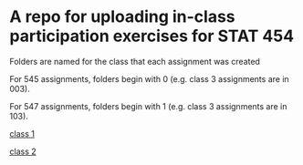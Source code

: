 # A repo for uploading in-class participation exercises for STAT 454

Folders are named for the class that each assignment was created 

For 545 assignments, folders begin with 0 (e.g. class 3 assignments are in 003). 

For 547 assignments, folders begin with 1 (e.g. class 3 assignments are in 103). 

[class 1](https://github.com/MielleM/STAT545_participation/tree/master/101)

[class 2]()

